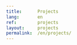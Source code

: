 ```yaml
---
title:      Projects
lang:       en
ref:        projects
layout:     projects
permalink:  /en/projects/
---
```

